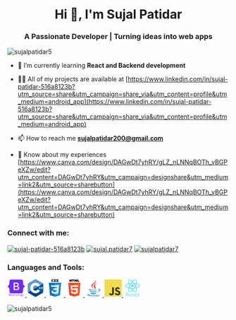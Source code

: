 <h1 align="center">Hi 👋, I'm Sujal Patidar</h1>
<h3 align="center">A Passionate Developer | Turning ideas into web apps</h3>

<p align="left"> <img src="https://komarev.com/ghpvc/?username=sujalpatidar5&label=Profile%20views&color=0e75b6&style=flat" alt="sujalpatidar5" /> </p>

- 🌱 I’m currently learning **React and Backend development**

- 👨‍💻 All of my projects are available at [https://www.linkedin.com/in/sujal-patidar-516a8123b?utm_source=share&utm_campaign=share_via&utm_content=profile&utm_medium=android_app](https://www.linkedin.com/in/sujal-patidar-516a8123b?utm_source=share&utm_campaign=share_via&utm_content=profile&utm_medium=android_app)

- 📫 How to reach me **sujalpatidar200@gmail.com**

- 📄 Know about my experiences [https://www.canva.com/design/DAGwDt7yhRY/gLZ_nLNNqBOTh_vBGPeXZw/edit?utm_content=DAGwDt7yhRY&utm_campaign=designshare&utm_medium=link2&utm_source=sharebutton](https://www.canva.com/design/DAGwDt7yhRY/gLZ_nLNNqBOTh_vBGPeXZw/edit?utm_content=DAGwDt7yhRY&utm_campaign=designshare&utm_medium=link2&utm_source=sharebutton)

<h3 align="left">Connect with me:</h3>
<p align="left">
<a href="https://linkedin.com/in/sujal-patidar-516a8123b" target="blank"><img align="center" src="https://raw.githubusercontent.com/rahuldkjain/github-profile-readme-generator/master/src/images/icons/Social/linked-in-alt.svg" alt="sujal-patidar-516a8123b" height="30" width="40" /></a>
<a href="https://instagram.com/sujal.patidar7" target="blank"><img align="center" src="https://raw.githubusercontent.com/rahuldkjain/github-profile-readme-generator/master/src/images/icons/Social/instagram.svg" alt="sujal.patidar7" height="30" width="40" /></a>
<a href="https://www.leetcode.com/sujalpatidar7" target="blank"><img align="center" src="https://raw.githubusercontent.com/rahuldkjain/github-profile-readme-generator/master/src/images/icons/Social/leet-code.svg" alt="sujalpatidar7" height="30" width="40" /></a>
</p>

<h3 align="left">Languages and Tools:</h3>
<p align="left"> <a href="https://getbootstrap.com" target="_blank" rel="noreferrer"> <img src="https://raw.githubusercontent.com/devicons/devicon/master/icons/bootstrap/bootstrap-plain-wordmark.svg" alt="bootstrap" width="40" height="40"/> </a> <a href="https://www.w3schools.com/cpp/" target="_blank" rel="noreferrer"> <img src="https://raw.githubusercontent.com/devicons/devicon/master/icons/cplusplus/cplusplus-original.svg" alt="cplusplus" width="40" height="40"/> </a> <a href="https://www.w3schools.com/css/" target="_blank" rel="noreferrer"> <img src="https://raw.githubusercontent.com/devicons/devicon/master/icons/css3/css3-original-wordmark.svg" alt="css3" width="40" height="40"/> </a> <a href="https://www.w3.org/html/" target="_blank" rel="noreferrer"> <img src="https://raw.githubusercontent.com/devicons/devicon/master/icons/html5/html5-original-wordmark.svg" alt="html5" width="40" height="40"/> </a> <a href="https://www.java.com" target="_blank" rel="noreferrer"> <img src="https://raw.githubusercontent.com/devicons/devicon/master/icons/java/java-original.svg" alt="java" width="40" height="40"/> </a> <a href="https://developer.mozilla.org/en-US/docs/Web/JavaScript" target="_blank" rel="noreferrer"> <img src="https://raw.githubusercontent.com/devicons/devicon/master/icons/javascript/javascript-original.svg" alt="javascript" width="40" height="40"/> </a> <a href="https://reactjs.org/" target="_blank" rel="noreferrer"> <img src="https://raw.githubusercontent.com/devicons/devicon/master/icons/react/react-original-wordmark.svg" alt="react" width="40" height="40"/> </a> </p>

<p><img align="center" src="https://github-readme-stats.vercel.app/api/top-langs?username=sujalpatidar5&show_icons=true&locale=en&layout=compact" alt="sujalpatidar5" /></p>



